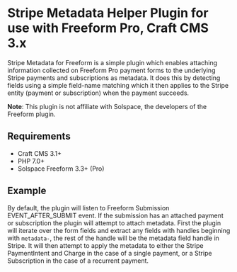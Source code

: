 
# Stripe Metadata Helper Plugin for use with Freeform Pro, Craft CMS 3.x

Stripe Metadata for Freeform is a simple plugin which enables attaching information collected on Freeform Pro payment forms to the underlying Stripe payments and subscriptions as metadata. It does this by detecting fields using a simple field-name matching which it then applies to the Stripe entity (payment or subscription) when the payment succeeds.

**Note**: This plugin is not affiliate with Solspace, the developers of the Freeform plugin.

## Requirements

* Craft CMS 3.1+
* PHP 7.0+
* Solspace Freeform 3.3+ (Pro)

## Example

By default, the plugin will listen to Freeform Submission EVENT_AFTER_SUBMIT event. If the submission has an attached payment or subscription the plugin will attempt to attach metadata. First the plugin will iterate over the form fields and extract any fields with handles beginning with `metadata-`, the rest of the handle will be the metadata field handle in Stripe. It will then attempt to apply the metadata to either the Stripe PaymentIntent and Charge in the case of a single payment, or a Stripe Subscription in the case of a recurrent payment.




